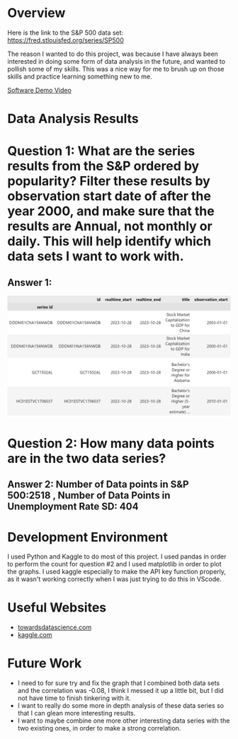 # Overview

Here is the link to the S&P 500 data set: https://fred.stlouisfed.org/series/SP500

The reason I wanted to do this project, was because I have always been interested in doing some form of data analysis in the future, and wanted to pollish some of my skills. This was a nice way for me to brush up on those skills and practice learning something new to me.



[Software Demo Video](https://youtu.be/Ia7G_68Pgnc)

# Data Analysis Results

# Question 1: What are the series results from the S&P ordered by popularity? Filter these results by observation start date of after the year 2000, and make sure that the results are Annual, not monthly or daily. This will help identify which data sets I want to work with.

## Answer 1:

![Filtered Result](image.png)

# Question 2: How many data points are in the two data series?

## Answer 2: Number of Data points in S&P 500:2518 , Number of Data Points in Unemployment Rate SD: 404

# Development Environment

I used Python and Kaggle to do most of this project. I used pandas in order to perform the count for question #2 and I used matplotlib in order to plot the graphs. I used kaggle especially to make the API key function properly, as it wasn't working correctly when I was just trying to do this in VScode.

# Useful Websites

* [towardsdatascience.com](https://towardsdatascience.com/getting-started-to-data-analysis-with-python-pandas-with-titanic-dataset-a195ab043c77)
* [kaggle.com](https://www.kaggle.com/code/spscientist/a-simple-tutorial-on-exploratory-data-analysis)

# Future Work

* I need to for sure try and fix the graph that I combined both data sets and the correlation was -0.08, I think I messed it up a little bit, but I did not have time to finish tinkering with it.
* I want to really do some more in depth analysis of these data series so that I can glean more interesting results.
* I want to maybe combine one more other interesting data series with the two existing ones, in order to make a strong correlation.